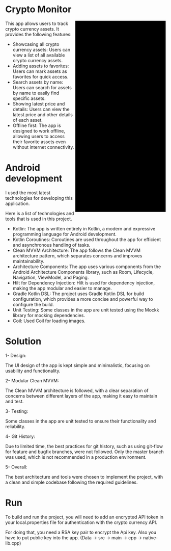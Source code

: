 # Crypto Monitor 

<img src="https://github.com/mmbehroozfar/Crypto-Monitor/blob/master/pictures/preview.gif?raw=true" alt="Logo" align="right" height="600">

This app allows users to track crypto currency assets. It provides the following features:

- Showcasing all crypto currency assets: Users can view a list of all available crypto currency assets.
- Adding assets to favorites: Users can mark assets as favorites for quick access.
- Search assets by name: Users can search for assets by name to easily find specific assets.
- Showing latest price and details: Users can view the latest price and other details of each asset.
- Offline first: The app is designed to work offline, allowing users to access their favorite assets even without internet connectivity.

# Android development

I used the most latest technologies for developing this application.

Here is a list of technologies and tools that is used in this project.

- Kotlin: The app is written entirely in Kotlin, a modern and expressive programming language for Android development.
- Kotlin Coroutines: Coroutines are used throughout the app for efficient and asynchronous handling of tasks.
- Clean MVVM Architecture: The app follows the Clean MVVM architecture pattern, which separates concerns and improves maintainability.
- Architecture Components: The app uses various components from the Android Architecture Components library, such as Room, Lifecycle, Navigation, ViewModel, and Paging.
- Hilt for Dependency Injection: Hilt is used for dependency injection, making the app modular and easier to manage.
- Gradle Kotlin DSL: The project uses Gradle Kotlin DSL for build configuration, which provides a more concise and powerful way to configure the build.
- Unit Testing: Some classes in the app are unit tested using the Mockk library for mocking dependencies.
- Coil: Used Coil for loading images.

# Solution

1- Design:

The UI design of the app is kept simple and minimalistic, focusing on usability and functionality.

2- Modular Clean MVVM:

The Clean MVVM architecture is followed, with a clear separation of concerns between different layers of the app, making it easy to maintain and test.

3- Testing:

Some classes in the app are unit tested to ensure their functionality and reliability.

4- Git History:

Due to limited time, the best practices for git history, such as using git-flow for feature and bugfix branches, were not followed. Only the master branch was used, which is not recommended in a production environment.

5- Overall:

The best architecture and tools were chosen to implement the project, with a clean and simple codebase following the required guidelines.

# Run 

To build and run the project, you will need to add an encrypted API token in your local.properties file for authentication with the crypto currency API.

For doing that, you need a RSA key pair to encrypt the Api key. Also you have to put public key into the app. (Data -> src -> main -> cpp  -> native-lib.cpp)
